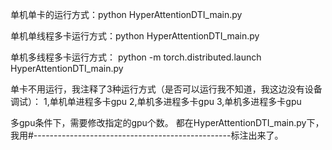 单机单卡的运行方式：python HyperAttentionDTI_main.py

单机单线程多卡运行方式：python HyperAttentionDTI_main.py

单机多线程多卡运行方式： python -m torch.distributed.launch HyperAttentionDTI_main.py


单卡不用运行，我注释了3种运行方式（是否可以运行我不知道，我这边没有设备调试）：
1,单机单进程多卡gpu
2,单机多进程多卡gpu 
3,单机多进程多卡gpu

多gpu条件下，需要修改指定的gpu个数。
都在HyperAttentionDTI_main.py下，我用#-------------------------------------------------标注出来了。
